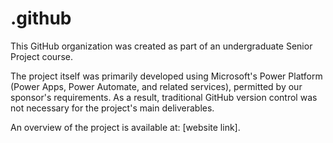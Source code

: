# .github

This GitHub organization was created as part of an undergraduate Senior Project course.

The project itself was primarily developed using Microsoft's Power Platform (Power Apps, Power Automate, and related services), permitted by our sponsor's requirements. As a result, traditional GitHub version control was not necessary for the project's main deliverables.

An overview of the project is available at: [website link].
